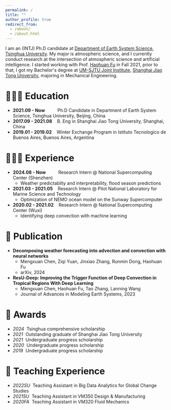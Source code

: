 ```yaml
---
permalink: /
title: ""
author_profile: true
redirect_from: 
  - /about/
  - /about.html
---
```


I am an (INTJ) Ph.D candidate at [Department of Earth System Science](https://www.dess.tsinghua.edu.cn), [Tsinghua University](https://www.tsinghua.edu.cn). My major is atmospheric science, and I currently conduct research at the intersection of atmospheric science and artificial intelligence. I started working with Prof. [Haohuan Fu](http://www.thuhpgc.net/mediawiki/index.php/Haohuan_Fu) in Fall 2021, prior to that, I got my Bachelor's degree at [UM-SJTU Joint Institute](https://www.ji.sjtu.edu.cn/cn/), [Shanghai Jiao Tong University](https://www.sjtu.edu.cn), majoring in Mechanical Engineering.

👩🏻‍🎓 Education
======
+ **2021.09 - Now** &nbsp;&nbsp;&nbsp;&nbsp;&nbsp;&nbsp;&nbsp;&nbsp; Ph.D Candidate in Department of Earth System Science, Tsinghua University, Beijing, China
+ **2017.09 - 2021.08** &nbsp;&nbsp;  B. Eng in Shanghai Jiao Tong University, Shanghai, China
+ **2019.01 - 2019.02** &nbsp;&nbsp;  Winter Exchange Program in Istituto Tecnologico de Buenos Aires, Buenos Aires, Argentina

👩🏻‍💻 Experience
======
+ **2024.08 - Now**    &nbsp;&nbsp;&nbsp;&nbsp;&nbsp;&nbsp;&nbsp;&nbsp;  Research Intern @ National Supercomputing Center (Shenzhen)
  + Weather predictablity and interpretability, flood season predictions
+ **2021.03 - 2021.05**   &nbsp;&nbsp; Research Intern @ Pilot National Laboratory for Marine Science and Technology
  + Optimization of NEMO ocean model on the Sunway Supercomputer
+ **2020.02 - 2021.02**  &nbsp;&nbsp;  Research Intern @ National Supercomputing Center (Wuxi)
  + Identifying deep convection with machine learning

📑 Publication
======
+ **Decomposing weather forecasting into advection and convection with neural networks**
  + Mengxuan Chen, Ziqi Yuan, Jinxiao Zhang, Runmin Dong, Haohuan Fu
  + arXiv, 2024
+ **ResU‐Deep: Improving the Trigger Function of Deep Convection in Tropical Regions With Deep Learning**
  + Mengxuan Chen, Haohuan Fu, Tao Zhang, Lanning Wang
  + Journal of Advances in Modeling Earth Systems, 2023


🎯 Awards
======
+ *2024* &nbsp;Tsinghua comprehensive scholarship
+ *2021* &nbsp;Outstanding graduate of Shanghai Jiao Tong University
+ *2021* &nbsp;Undergraduate progress scholarship
+ *2020* &nbsp;Undergraduate progress scholarship
+ *2019* &nbsp;Undergraduate progress scholarship

📖 Teaching Experience
======
+ *2022SU* &nbsp;Teaching Assistant in Big Data Analytics for Global Change Studies
+ *2021SU* &nbsp;Teaching Assistant in VM350 Design & Manufacturing
+ *2020FA* &nbsp;Teaching Assistant in VM320 Fluid Mechanics
